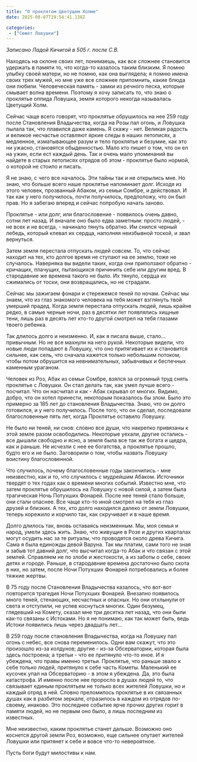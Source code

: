 ```yaml
---
title: "О проклятом Цветущем Холме"
date: 2025-08-07T19:54:41.138Z

categories:
 - ["Сюжет Ловушки"]
---
```


*Записано Ладой Кичигой в 505 г. после С.В.*

Находясь на склоне своих лет, понимаешь, как все сложнее становится
удержать в памяти то, что когда-то казалось таким близким. Я помню
улыбку своей матери, но не помню, как она выглядела; я помню имена своих
трех мужей, но мне уже все сложнее припомнить, какие блюда они любили.
Человеческая память - замки из речного песка, которые смывает волна
времени. Поэтому я хочу записать то, что знаю о проклятье оппида
Ловушка, земля которого некогда называлась Цветущий Холм.

Сейчас чаще всего говорят, что проклятье обрушилось на нее 259 году
после Становления Владычества, когда на Розы пал огонь, и Ловушка пылала
так, что плавился даже камень. Я скажу - нет. Великая радость и великое
несчастье оставляют яркие следы в наших летописях, а медленное,
изматывающее разум и тело проклятье и безумие, как это ни ужасно,
становятся обыденностью. Мало кто пишет о том, что он ел на ужин, если
ест каждый день. Так и очень мало упоминаний вы найдете в старых
летописях отрядов об этом - проклятье было нормой, о которой не стоило и
писать.

Я не знаю, с чего все началось. Эти тайны так и не открылись мне. Но
знаю, что больше всего наше проклятье напоминает долг. Исходя из этого
человек, прозванный Абаком, из семьи Сомбре, и действовал. И так как у
него получилось, почти получилось, предположу, что он был прав. Но я
забегаю вперед и сейчас попробую начать заново.

Проклятье - или долг, или благословение - появилось очень давно, сотни
лет назад. И вначале оно было едва заметным: просто людей, - не всех и
не всегда, - начинало тянуть обратно. Им снился черный лебедь, который
клевал их сердца, наполняя неизбывной тоской, и звал вернуться.

Затем земля перестала отпускать людей совсем. То, что сейчас находит на
тех, кто долгое время не ступают на ее землю, тоже не случалось.
Наверняка вы видели таких, когда они приползают обратно - кричащих,
плачущих, пытающихся причинить себе или другим вред. В стародавние же
времена такого не было. Их тянуло, сердца их сжимались от тоски, они
возвращались, но не страдали.

Сейчас мы зажигаем фонари и стережемся теней по ночам. Сейчас мы знаем,
что из глаз знакомого человека на тебя может взглянуть твой умерший
прадед. Когда земля перестала отпускать людей, лишь крайне редко, в
самые черные ночи, раз в десятки лет появлялись хищные тени, лишь раз в
десять лет кто-то другой смотрел на тебя глазами твоего ребенка.

Так длилось долго и неизменно. И, как я писала выше, стало… привычным.
Но не все махнули на него рукой. Некоторые видели, что новые люди
попадают в Ловушку, что оно притягивает их и становится сильнее, как
сель, что сначала кажется только небольшим потоком, чтобы потом
обрушится на невнимательных, забывчивых и беспечных каменным ураганом.

Человек из Роз, Абак из семьи Сомбре, взялся за огромный труд снять
проклятье с Ловушки. Он стал делать так, как умел лучше всего -
посчитал. Что он насчитал и как - Абак скрывал от многих. Видимо, добро,
что он хотел принести, некоторым показалось бы злом. Было это примерно
за 185 лет до становления Владычества. Знаю, что он долго готовился, и у
него получилось. После того, что он сделал, последовали благословенные
пять лет, когда Проклятье оставило Ловушку.

Не было ни теней, ни снов: словно все души, что накрепко привязаны к
этой земле разом освободились. Некоторые уехали, другие остались - все
дышали свободно и ясно, а земля была все так же богата и щедра, как и
раньше. Не исчезли с нее ее богатства, а проклятье прошло, будто его и
не было. Заговорили о том, чтобы назвать Ловушку воистину
благословенной.

Что случилось, почему благословенные годы закончились - мне неизвестно,
как и то, что случилось с мудрейшим Абаком. Источники твердят о тех
годах как о времени многих событий. Известно мне, что затем проклятье
обрушилось на Ловушку с новой силой, а затем была трагическая Ночь
Потухших Фонарей. После нее теней стало больше, они стали опаснее. Все
чаще кто-то иной смотрел на тебя из глаз друзей и близких. А тех, кто
долго находился далеко от земли Ловушки, теперь корежило и корчило так,
как скручивает и в наше время.

Долго длилось так, вновь оставаясь неизменным. Мы, моя семья и народ,
умели здесь жить. Знаю, что живущие в Розе и других кварталах могут
осудить нас за те ритуалы, что проводятся около древа Кичига. Сама я
была единожды девой Варуна. Так мы платим, сами того не зная и забыв тот
давний долг, что высчитал когда-то Абак и что связан с этой землей.
Справляем не по злобе и жестокости, а из заботы о себе, своих детях и
городе. Раньше, в стародавние времена достаточно было скота в них, но
затем, после Ночи Потухших Фонарей потребовались и более тяжкие жертвы.

В 75 году после Становления Владычества казалось, что вот-вот повторится
трагедия Ночи Потухших Фонарей. Внезапно появилось много теней,
стенающих, несчастных и опасных. Но они отхлынули от света и отступили,
не успев коснуться многих. Один безумец, глядевший на Комету, сказал мне
три десятка лет назад, что они были как-то связаны с Истоками. Но я не
понимаю, как так может быть, ведь Истоки появились лишь через двадцать
лет…

В 259 году после становления Владычества, когда на Ловушку пал огонь с
небес, все снова переменилось. Одни вам скажут, что это произошло из-за
колдунов; другие - из-за Обсерватории, которая была здесь построена; а
третьи - что ее притянуло что-то иное. И я убеждена, что правы именно
третьи. Проклятье, что раньше звало к себе только людей, притянуло к
себе часть Кометы. Маленький ее кусочек упал на Обсерваторию - в этом я
убеждена. Да, это была катастрофа. И именно после нее проросло в душах
людей то, что связывает единым проклятьем не только всех жителей
Ловушки, но и каждый отряд в ней. Словно преломилось проклятье в их
связанных душах как в разбитом зеркале, отразилось в каждом из отрядов
по-своему, инаково. Это последнее событие ярче прочих других горит в
памяти людей, но не первым оно было, а лишь последним из известных.

Мне неизвестно, каким проклятье станет дальше. Возможно оно коснется
другой земли Роз, возможно, еще сильнее опутает жителей Ловушки или
притянет к себе и вовсе что-то невероятное.

Пусть боги будут милостивы к нам.
